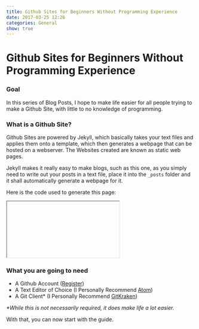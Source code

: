 ```yaml
---
title: Github Sites for Beginners Without Programming Experience
date: 2017-03-25 12:26
categories: General
show: true
---
```


# Github Sites for Beginners Without Programming Experience

### Goal
In this series of Blog Posts, I hope to make life easier for all people trying to make a Github Site, with little to no knowledge of programming.


### What is a Github Site?
Github Sites are powered by Jekyll, which basically takes your text files and applies them onto a template, which then generates a webpage that can be hosted on a webserver. The Websites created are known as static web pages.

Jekyll makes it really easy to make blogs, such as this one, as you simply need to write out your posts in a text file, place it into the `_posts` folder and it shall automatically generate a webpage for it.

Here is the code used to generate this page:
<iframe url="https://raw.githubusercontent.com/Aevyz/aevyz.github.io/master/_posts/2017-03-25-Jekyll_For_Absolute_Beginners.md"></iframe>

### What you are going to need
* A Github Account ([Register](https://github.com/join?source=header-home))
* A Text Editor of Choice (I Personally Recommend [Atom](https://atom.io/))
* A Git Client* (I Personally Recommend [GitKraken](https://www.gitkraken.com/))


_*While this is not necessarily required, it does make life a lot easier._

With that, you can now start with the guide.
